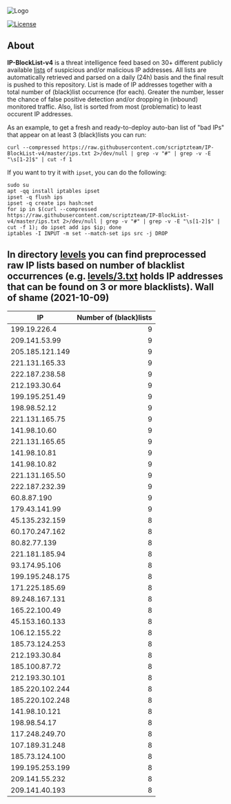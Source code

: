 ![Logo](https://i.imgur.com/PyKLAe7.png)

[![License](https://img.shields.io/badge/license-The_Unlicense-red.svg)](https://unlicense.org/)

About
----

**IP-BlockList-v4** is a threat intelligence feed based on 30+ different publicly available [lists](https://github.com/stamparm/maltrail) of suspicious and/or malicious IP addresses. All lists are automatically retrieved and parsed on a daily (24h) basis and the final result is pushed to this repository. List is made of IP addresses together with a total number of (black)list occurrence (for each). Greater the number, lesser the chance of false positive detection and/or dropping in (inbound) monitored traffic. Also, list is sorted from most (problematic) to least occurent IP addresses.

As an example, to get a fresh and ready-to-deploy auto-ban list of "bad IPs" that appear on at least 3 (black)lists you can run:

```
curl --compressed https://raw.githubusercontent.com/scriptzteam/IP-BlockList-v4/master/ips.txt 2>/dev/null | grep -v "#" | grep -v -E "\s[1-2]$" | cut -f 1
```

If you want to try it with `ipset`, you can do the following:

```
sudo su
apt -qq install iptables ipset
ipset -q flush ips
ipset -q create ips hash:net
for ip in $(curl --compressed https://raw.githubusercontent.com/scriptzteam/IP-BlockList-v4/master/ips.txt 2>/dev/null | grep -v "#" | grep -v -E "\s[1-2]$" | cut -f 1); do ipset add ips $ip; done
iptables -I INPUT -m set --match-set ips src -j DROP
```

In directory [levels](levels) you can find preprocessed raw IP lists based on number of blacklist occurrences (e.g. [levels/3.txt](levels/3.txt) holds IP addresses that can be found on 3 or more blacklists).
Wall of shame (2021-10-09)
----

|IP|Number of (black)lists|
|---|--:|
199.19.226.4|9
209.141.53.99|9
205.185.121.149|9
221.131.165.33|9
222.187.238.58|9
212.193.30.64|9
199.195.251.49|9
198.98.52.12|9
221.131.165.75|9
141.98.10.60|9
221.131.165.65|9
141.98.10.81|9
141.98.10.82|9
221.131.165.50|9
222.187.232.39|9
60.8.87.190|9
179.43.141.99|9
45.135.232.159|8
60.170.247.162|8
80.82.77.139|8
221.181.185.94|8
93.174.95.106|8
199.195.248.175|8
171.225.185.69|8
89.248.167.131|8
165.22.100.49|8
45.153.160.133|8
106.12.155.22|8
185.73.124.253|8
212.193.30.84|8
185.100.87.72|8
212.193.30.101|8
185.220.102.244|8
185.220.102.248|8
141.98.10.121|8
198.98.54.17|8
117.248.249.70|8
107.189.31.248|8
185.73.124.100|8
199.195.253.199|8
209.141.55.232|8
209.141.40.193|8
